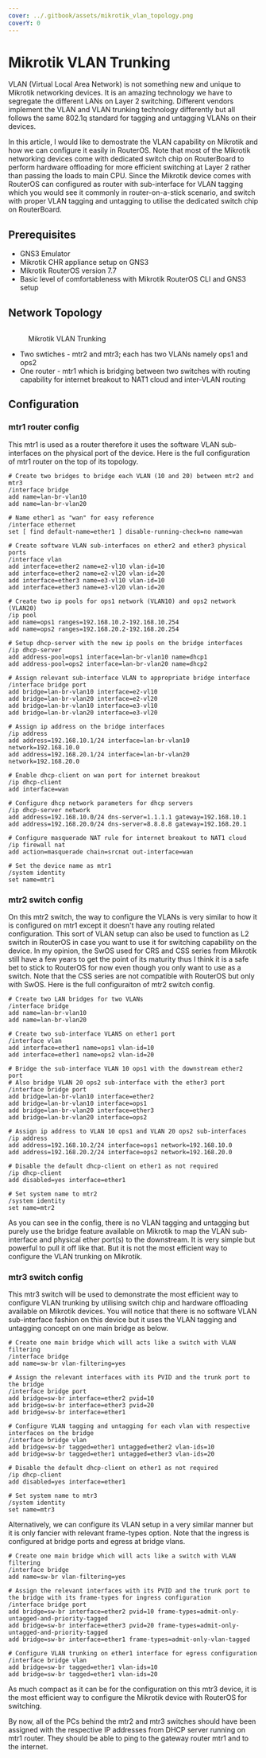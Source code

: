```yaml
---
cover: ../.gitbook/assets/mikrotik_vlan_topology.png
coverY: 0
---
```


# Mikrotik VLAN Trunking

VLAN (Virtual Local Area Network) is not something new and unique to Mikrotik networking devices. It is an amazing technology we have to segregate the different LANs on Layer 2 switching. Different vendors implement the VLAN and VLAN trunking technology differently but all follows the same 802.1q standard for tagging and untagging VLANs on their devices.&#x20;

In this article, I would like to demostrate the VLAN capability on Mikrotik and how we can configure it easily in RouterOS. Note that most of the Mikrotik networking devices come with dedicated switch chip on RouterBoard to perform hardware offloading for more efficient switching at Layer 2 rather than passing the loads to main CPU. Since the Mikrotik device comes with RouterOS can configured as router with sub-interface for VLAN tagging which you would see it commonly in router-on-a-stick scenario, and switch with proper VLAN tagging and untagging to utilise the dedicated switch chip on RouterBoard.&#x20;

## Prerequisites&#x20;

* GNS3 Emulator
* Mikrotik CHR appliance setup on GNS3&#x20;
* Mikrotik RouterOS version 7.7
* Basic level of comfortableness with Mikrotik RouterOS CLI and GNS3 setup

## &#x20;Network Topology

<figure><img src="../.gitbook/assets/mikrotik_vlan_topology.png" alt=""><figcaption><p>Mikrotik VLAN Trunking</p></figcaption></figure>

* Two swtiches - mtr2 and mtr3; each has two VLANs namely ops1 and ops2
* One router - mtr1 which is bridging between two switches with routing capability for internet breakout to NAT1 cloud and inter-VLAN routing

## Configuration

### mtr1 router config

This mtr1 is used as a router therefore it uses the software VLAN sub-interfaces on the physical port of the device. Here is the full configuration of mtr1 router on the top of its topology.&#x20;

```
# Create two bridges to bridge each VLAN (10 and 20) between mtr2 and mtr3 
/interface bridge
add name=lan-br-vlan10
add name=lan-br-vlan20

# Name ether1 as "wan" for easy reference
/interface ethernet
set [ find default-name=ether1 ] disable-running-check=no name=wan

# Create software VLAN sub-interfaces on ether2 and ether3 physical ports
/interface vlan
add interface=ether2 name=e2-vl10 vlan-id=10
add interface=ether2 name=e2-vl20 vlan-id=20
add interface=ether3 name=e3-vl10 vlan-id=10
add interface=ether3 name=e3-vl20 vlan-id=20

# Create two ip pools for ops1 network (VLAN10) and ops2 network (VLAN20)
/ip pool
add name=ops1 ranges=192.168.10.2-192.168.10.254
add name=ops2 ranges=192.168.20.2-192.168.20.254

# Setup dhcp-server with the new ip pools on the bridge interfaces
/ip dhcp-server
add address-pool=ops1 interface=lan-br-vlan10 name=dhcp1
add address-pool=ops2 interface=lan-br-vlan20 name=dhcp2

# Assign relevant sub-interface VLAN to appropriate bridge interface
/interface bridge port
add bridge=lan-br-vlan10 interface=e2-vl10
add bridge=lan-br-vlan20 interface=e2-vl20
add bridge=lan-br-vlan10 interface=e3-vl10
add bridge=lan-br-vlan20 interface=e3-vl20

# Assign ip address on the bridge interfaces
/ip address
add address=192.168.10.1/24 interface=lan-br-vlan10 network=192.168.10.0
add address=192.168.20.1/24 interface=lan-br-vlan20 network=192.168.20.0

# Enable dhcp-client on wan port for internet breakout
/ip dhcp-client
add interface=wan

# Configure dhcp network parameters for dhcp servers
/ip dhcp-server network
add address=192.168.10.0/24 dns-server=1.1.1.1 gateway=192.168.10.1
add address=192.168.20.0/24 dns-server=8.8.8.8 gateway=192.168.20.1

# Configure masquerade NAT rule for internet breakout to NAT1 cloud
/ip firewall nat
add action=masquerade chain=srcnat out-interface=wan

# Set the device name as mtr1
/system identity
set name=mtr1
```

### mtr2 switch config

On this mtr2 switch, the way to configure the VLANs is very similar to how it is configured on mtr1 except it doesn't have any routing related configuration. This sort of VLAN setup can also be used to function as L2 switch in RouterOS in case you want to use it for switching capability on the device. In my opinion, the SwOS used for CRS and CSS series from Mikrotik still have a few years to get the point of its maturity thus I think it is a safe bet to stick to RouterOS for now even though you only want to use as a switch. Note that the CSS series are not compatible with RouterOS but only with SwOS. Here is the full configuraiton of mtr2 switch config.&#x20;

```
# Create two LAN bridges for two VLANs
/interface bridge
add name=lan-br-vlan10
add name=lan-br-vlan20

# Create two sub-interface VLANS on ether1 port
/interface vlan
add interface=ether1 name=ops1 vlan-id=10
add interface=ether1 name=ops2 vlan-id=20

# Bridge the sub-interface VLAN 10 ops1 with the downstream ether2 port
# Also bridge VLAN 20 ops2 sub-interface with the ether3 port
/interface bridge port
add bridge=lan-br-vlan10 interface=ether2
add bridge=lan-br-vlan10 interface=ops1
add bridge=lan-br-vlan20 interface=ether3
add bridge=lan-br-vlan20 interface=ops2

# Assign ip address to VLAN 10 ops1 and VLAN 20 ops2 sub-interfaces
/ip address
add address=192.168.10.2/24 interface=ops1 network=192.168.10.0
add address=192.168.20.2/24 interface=ops2 network=192.168.20.0

# Disable the default dhcp-client on ether1 as not required
/ip dhcp-client
add disabled=yes interface=ether1

# Set system name to mtr2
/system identity
set name=mtr2
```

As you can see in the config, there is no VLAN tagging and untagging but purely use the bridge feature available on Mikrotik to map the VLAN sub-interface and physical ether port(s) to the downstream. It is very simple but powerful to pull it off like that. But it is not the most efficient way to configure the VLAN trunking on Mikrotik.&#x20;

### mtr3 switch config

This mtr3 switch will be used to demonstrate the most efficient way to configure VLAN trunking by utilising switch chip and hardware offloading available on Mikrotik devices. You will notice that there is no software VLAN sub-interface fashion on this device but it uses the VLAN tagging and untagging concept on one main bridge as below.&#x20;

```
# Create one main bridge which will acts like a switch with VLAN filtering
/interface bridge
add name=sw-br vlan-filtering=yes

# Assign the relevant interfaces with its PVID and the trunk port to the bridge
/interface bridge port
add bridge=sw-br interface=ether2 pvid=10
add bridge=sw-br interface=ether3 pvid=20
add bridge=sw-br interface=ether1

# Configure VLAN tagging and untagging for each vlan with respective interfaces on the bridge
/interface bridge vlan
add bridge=sw-br tagged=ether1 untagged=ether2 vlan-ids=10
add bridge=sw-br tagged=ether1 untagged=ether3 vlan-ids=20

# Disable the default dhcp-client on ether1 as not required
/ip dhcp-client
add disabled=yes interface=ether1

# Set system name to mtr3
/system identity
set name=mtr3
```

Alternatively, we can configure its VLAN setup in a very similar manner but it is only fancier with relevant frame-types option. Note that the ingress is configured at bridge ports and egress at bridge vlans.

```
# Create one main bridge which will acts like a switch with VLAN filtering
/interface bridge
add name=sw-br vlan-filtering=yes

# Assign the relevant interfaces with its PVID and the trunk port to the bridge with its frame-types for ingress configuration
/interface bridge port
add bridge=sw-br interface=ether2 pvid=10 frame-types=admit-only-untagged-and-priority-tagged
add bridge=sw-br interface=ether3 pvid=20 frame-types=admit-only-untagged-and-priority-tagged
add bridge=sw-br interface=ether1 frame-types=admit-only-vlan-tagged

# Configure VLAN trunking on ether1 interface for egress configuration
/interface bridge vlan
add bridge=sw-br tagged=ether1 vlan-ids=10
add bridge=sw-br tagged=ether1 vlan-ids=20
```

As much compact as it can be for the configuration on this mtr3 device, it is the most efficient way to configure the Mikrotik device with RouterOS for switching. &#x20;

By now, all of the PCs behind the mtr2 and mtr3 switches should have been assigned with the respective IP addresses from DHCP server running on mtr1 router. They should be able to ping to the gateway router mtr1 and to the internet.&#x20;
